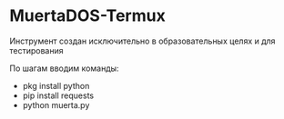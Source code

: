 # MuertaDOS-Termux


Инструмент создан исключительно в образовательных целях и для тестирования

По шагам вводим команды:



- pkg install python
- pip install requests
- python muerta.py
